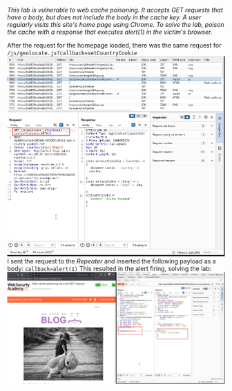 *This lab is vulnerable to web cache poisoning. It accepts GET requests that have a body, but does not include the body in the cache key. A user regularly visits this site's home page using Chrome.
To solve the lab, poison the cache with a response that executes alert(1) in the victim's browser.*

After the request for the homepage loaded, there was the same request for `/js/geolocate.js?callback=setCountryCookie`
![Screenshot 2024-06-05 at 4.17.15 PM](images/Screenshot%202024-06-05%20at%204.17.15%20PM.png)
I sent the request to the *Repeater* and inserted the following payload as a body:
`callback=alert(1)`
This resulted in the alert firing, solving the lab:
![Screenshot 2024-06-05 at 4.15.51 PM](images/Screenshot%202024-06-05%20at%204.15.51%20PM.png)
